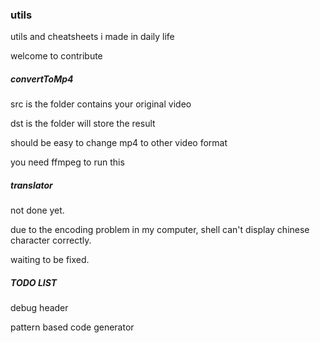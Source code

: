 ### utils

utils and cheatsheets i made in daily life

welcome to contribute

##### convertToMp4

src is the folder contains your original video

dst is the folder will store the result

should be easy to change mp4 to other video format

you need ffmpeg to run this

##### translator

not done yet.

due to the encoding problem in my computer, shell can't display chinese character correctly.

waiting to be fixed.

##### TODO LIST

debug header

pattern based code generator